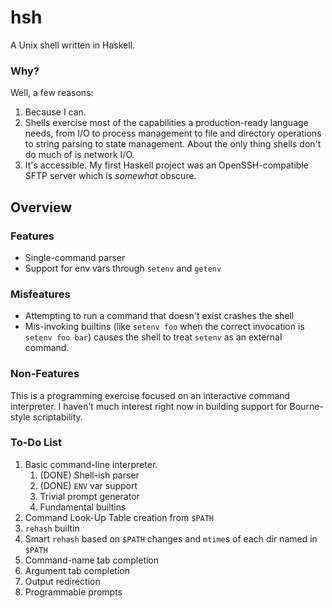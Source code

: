# hsh
A Unix shell written in Haskell.

### Why?
Well, a few reasons:

1. Because I can.
2. Shells exercise most of the capabilities a production-ready language needs, from I/O to process management to file and directory operations to string parsing to state management. About the only thing shells don't do much of is network I/O.
3. It's accessible. My first Haskell project was an OpenSSH-compatible SFTP server which is _somewhat_ obscure.

## Overview

### Features
* Single-command parser
* Support for env vars through `setenv` and `getenv`

### Misfeatures
* Attempting to run a command that doesn't exist crashes the shell
* Mis-invoking builtins (like `setenv foo` when the correct invocation is `setenv foo bar`) causes the shell to treat `setenv` as an external command.


### Non-Features
This is a programming exercise focused on an interactive command interpreter. I haven't much interest right now in building support for Bourne-style scriptability.

### To-Do List
1. Basic command-line interpreter.
	1. (DONE) Shell-ish parser
	1. (DONE) `ENV` var support
	1. Trivial prompt generator
	1. Fundamental builtins
1. Command Look-Up Table creation from `$PATH`
1. `rehash` builtin
1. Smart `rehash` based on `$PATH` changes and `mtime`s of each dir named in `$PATH`
1. Command-name tab completion
1. Argument tab completion
1. Output redirection
1. Programmable prompts